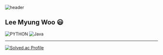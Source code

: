 

![header](https://capsule-render.vercel.app/api?type=cylinder&color=gradient&height=200&section=header&text=Welcome!%20&fontSize=90&TextBg=True&animation=fadeIn&fontcolor=ffffff&desc=Hi%20%I'm%20%20Fishphobia&descAlignY=75)

## Lee Myung Woo 😃
![PYTHON](https://img.shields.io/badge/Python-3776AB.svg?&style=for-the-badge&logo=Python&logoColor=3776AB)
![Java](https://img.shields.io/badge/Java-007396.svg?&style=for-the-badge&logo=Java&logoColor=white)

---

[![Solved.ac Profile](http://mazassumnida.wtf/api/v2/generate_badge?boj=fishphobia)](https://solved.ac/fishphobia/)



<!---
Fishphobiagg/Fishphobiagg is a ✨ special ✨ repository because its `README.md` (this file) appears on your GitHub profile.
You can click the Preview link to take a look at your changes.
--->

